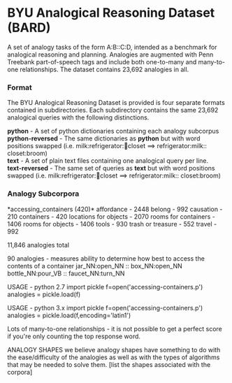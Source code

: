 <h1>BYU Analogical Reasoning Dataset (BARD)</h1>

A set of analogy tasks of the form A:B::C:D, intended as a benchmark for analogical reasoning and planning. Analogies are augmented with Penn Treebank part-of-speech tags and include both one-to-many and many-to-one relationships. The dataset contains 23,692 analogies in all.

<h3>Format</h3>
The BYU Analogical Reasoning Dataset is provided is four separate formats contained in subdirectories. Each subdirectory contains the same 23,692 analogical queries with the following distinctions.


**python** - A set of python dictionaries containing each analogy subcorpus<br>
**python-reversed** - The same dictionaries as **python** but with word positions swapped (i.e. milk:refrigerator::broom:closet ==> refrigerator:milk:: closet:broom)<br>
**text** - A set of plain text files containing one analogical query per line.<br>
**text-reversed** - The same set of queries as **text** but with word positions swapped (i.e. milk:refrigerator::broom:closet ==> refrigerator:milk:: closet:broom)<br>


<h3>Analogy Subcorpora</h3> 
*accessing_containers (420)*
affordance - 2448
belong - 992
causation - 210
containers - 420
locations for objects - 2070
rooms for containers - 1406
rooms for objects - 1406
tools - 930
trash or treasure - 552
travel - 992

11,846 analogies total


90 analogies - measures ability to determine how best to access the contents of a container
jar_NN:open_NN :: box_NN:open_NN
bottle_NN:pour_VB :: faucet_NN:turn_NN

USAGE - python 2.7
import pickle
f=open('accessing-containers.p')
analogies = pickle.load(f)

USAGE - python 3.x
import pickle
f=open('accessing-containers.p')
analogies = pickle.load(f,encoding='latin1')


Lots of many-to-one relationships - it is not possible to get a perfect score if you're only counting the top response word.

ANALOGY SHAPES
we believe analogy shapes have something to do with the ease/difficulty of the analogies as well as with the types of algorithms that may be needed to solve them. [list the shapes associated with the corpora] 

